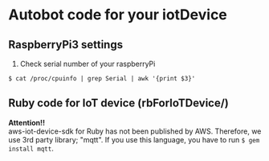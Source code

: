 # Autobot code for your iotDevice

## RaspberryPi3 settings
1. Check serial number of your raspberryPi

```
$ cat /proc/cpuinfo | grep Serial | awk '{print $3}'
```

## Ruby code for IoT device (rbForIoTDevice/)

**Attention!!**  
aws-iot-device-sdk for Ruby has not been published by AWS. Therefore, we use 3rd party library; "mqtt".
If you use this language, you have to run `$ gem install mqtt`.
